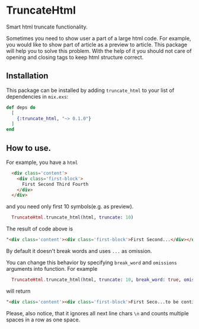 # TruncateHtml

Smart html truncate functionality. 

Sometimes you need to show user a part of a large html code. For example, you would like to show part of article as a preview to article. This package will help you to solve this problem. With the help of it you should not care of opening and closing tags to keep html structure correct.

## Installation

This package can be installed by adding `truncate_html` to your list of dependencies in `mix.exs`:

```elixir
def deps do
  [
    {:truncate_html, "~> 0.1.0"}
  ]
end
```

## How to use.

For example, you have a `html` 
```html
  <div class='content'>
    <div class='first-block'>
      First Second Third Fourth
    </div>
  </div>
```
and you need only first 10 symbols(e.g. as preview). 
```elixir
  TruncateHtml.truncate_html(html, truncate: 10)
```
The result of code above is
```html
"<div class='content'><div class='first-block'>First Second...</div></div>"
```

By default it doesn't break words and uses `...` as omission.

You can change this behavior by specifying `break_word` and `omissions` arguments into function. For example
```elixir
  TruncateHtml.truncate_html(html, truncate: 10, break_word: true, omision: "...to be continued")
```
will return
```html
"<div class='content'><div class='first-block'>First Seco...to be continued</div></div>"
```

Please, also notice, that it ignores all next line chars `\n` and counts multiple spaces in a row as one space.

